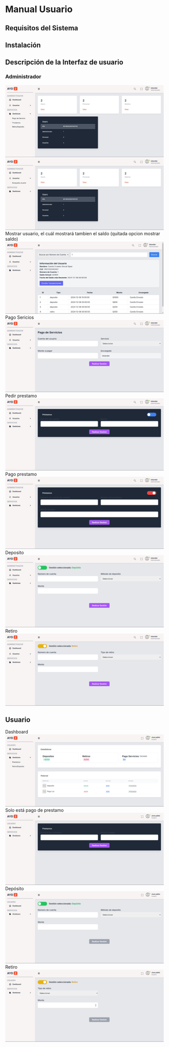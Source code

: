 # Manual Usuario

## Requisitos del Sistema

## Instalación

## Descripción de la Interfaz de usuario
### Administrador
![alt text](./capturas/1.jpeg)
![alt text](./capturas/2.jpeg)
Mostrar usuario, el cuál mostrará tambien el saldo (quitada opcion mostrar saldo)
![alt text](./capturas/3.jpeg)
Pago Sericios
![alt text](./capturas/4.jpeg)
Pedir prestamo
![alt text](./capturas/5.jpeg)
Pago prestamo
![alt text](./capturas/6.jpeg)
Deposito
![alt text](./capturas/7.jpeg)
Retiro
![alt text](./capturas/8.jpeg)
## Usuario
Dashboard
![alt text](./capturas/9.jpeg)
Solo está pago de prestamo
![alt text](./capturas/10.jpeg)
Depósito
![alt text](./capturas/11.jpeg)
Retiro
![alt text](./capturas/12.jpeg)